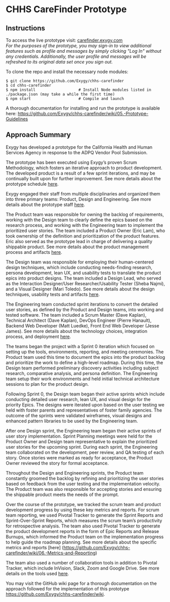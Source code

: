 CHHS CareFinder Prototype
=======================

Instructions
------------
To access the live prototype visit: [carefinder.exygy.com](carefinder.exygy.com)  
_For the purposes of the prototype, you may sign-in to view additional features such as profile and messages by simply clicking "Log In" without any credentials. Additionally, the user profile and messages will be refreshed to its original data set once you sign out._

To clone the repo and install the necessary node modules:

```shell
$ git clone https://github.com/Exygy/chhs-carefinder
$ cd chhs-carefinder
$ npm install                   # Install Node modules listed in ./package.json (may take a while the first time)
$ npm start                     # Compile and launch
```

A thorough documentation for installing and run the prototype is available here: https://github.com/Exygy/chhs-carefinder/wiki/05.-Prototype-Guidelines


Approach Summary
-----------
Exygy has developed a prototype for the California Health and Human Services Agency in response to the ADPQ Vendor Pool Submission.

The prototype has been executed using Exygy’s proven Scrum Methodology, which fosters an iterative approach to product development. The developed product is a result of a few sprint iterations, and may be continually built upon for further improvement. See more details about the prototype schedule [here](https://github.com/Exygy/chhs-carefinder/wiki/01.-Project-Management#schedule).

Exygy engaged their staff from multiple disciplinaries and organized them into three primary teams: Product, Design and Engineering. See more details about the prototype staff [here](https://github.com/Exygy/chhs-carefinder/wiki/01.-Project-Management#team-organization).

The Product team was responsible for owning the backlog of requirements, working with the Design team to clearly define the epics based on the research process, and working with the Engineering team to implement the prioritized user stories. The team included a Product Owner (Eric Lam), who took ownership of the definition and prioritization of the product features. Eric also served as the prototype lead in charge of delivering a quality shippable product. See more details about the product management process and artifacts [here](https://github.com/Exygy/chhs-carefinder/wiki/02.-Product-Management).

The Design team was responsible for employing their human-centered design techniques, which include conducting needs-finding research, persona development, lean UX, and usability tests to translate the product epics into product designs.  The team included a Design Lead, who served as the Interaction Designer/User Researcher/Usability Tester (Sheba Najmi), and a Visual Designer (Mari Toledo). See more details about the design techniques, usability tests and artifacts [here](https://github.com/Exygy/chhs-carefinder/wiki/03.-Design).

The Engineering team conducted sprint iterations to convert the detailed user stories, as defined by the Product and Design teams, into working and tested software. The team included a Scrum Master (Dave Kaplan), Technical Architect (Dave Kaplan), DevOps Engineer (Pierre Hanault), Backend Web Developer (Matt Luedke), Front End Web Developer (Jesse James). See more details about the technology choices, integration process, and deployment [here](https://github.com/Exygy/chhs-carefinder/wiki/04.-Engineering).

The teams began the project with a Sprint 0 iteration which focused on setting up the tools, environments, reporting, and meeting ceremonies. The Product team used this time to document the epics into the product backlog and prioritize the work to define a high-level roadmap. During this time, the Design team performed preliminary discovery activities including subject research, comparative analysis, and persona definition.  The Engineering team setup their work environments and held initial technical architecture sessions to plan for the product design.

Following Sprint 0, the Design team began their active sprints which include conducting detailed user research, lean UX, and visual design for the priority Epics. The designs were iterated upon based on the user testing we held with foster parents and representatives of foster family agencies. The outcome of the sprints were validated wireframes, visual designs and enhanced pattern libraries to be used by the Engineering team.

After one Design sprint, the Engineering team began their active sprints of user story implementation. Sprint Planning meetings were held for the Product Owner and Design team representative to explain the prioritized user stories for the upcoming sprint. During each sprint, the Engineering team collaborated on the development, peer review, and QA testing of each story. Once stories were marked as ready for acceptance, the Product Owner reviewed the story for formal acceptance.

Throughout the Design and Engineering sprints, the Product team constantly groomed the backlog by refining and prioritizing the user stories based on feedback from the user testing and the implementation velocity. The Product team was also responsible for accepting stories and ensuring the shippable product meets the needs of the prompt.

Over the course of the prototype, we tracked the scrum team and product development progress by using these key metrics and reports. For scrum team reporting, we used Pivotal Tracker to generate the Sprint Reports and Sprint-Over-Sprint Reports, which measures the scrum team’s productivity for retrospective analysis. The team also used Pivotal Tracker to generate the product development reports in the form of Epic Reports and Release Burnups, which informed the Product team on the implementation progress to help guide the roadmap planning. See more details about the specific metrics and reports [here] (https://github.com/Exygy/chhs-carefinder/wiki/06.-Metrics-and-Reporting)

The team also used a number of collaboration tools in addition to Pivotal Tracker, which include InVision, Slack, Zoom and Google Drive. See more details on the tools used [here](https://github.com/Exygy/chhs-carefinder/wiki/01.-Project-Management#tools).

You may visit the GitHub wiki page for a thorough documentation on the approach followed for the implementation of this prototype https://github.com/Exygy/chhs-carefinder/wiki.
